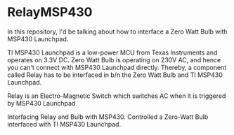 # RelayMSP430

In this repository, I'd be talking about how to interface a Zero Watt Bulb with MSP430 Launchpad. 

TI MSP430 Launchpad is a low-power MCU from Texas Instruments and operates on 3.3V DC. Zero Watt Bulb is operating on 230V AC, and hence you can't connect with MSP430 Launchpad directly. Thereby, a component called Relay has to be interfaced in b/n the Zero Watt Bulb and TI MSP430 Launchpad.



Relay is an Electro-Magnetic Switch which switches AC when it is triggered by MSP430 Launchpad.

Interfacing Relay and Bulb with MSP430. Controlled a Zero-Watt Bulb interfaced with TI MSP430 Launchpad.
